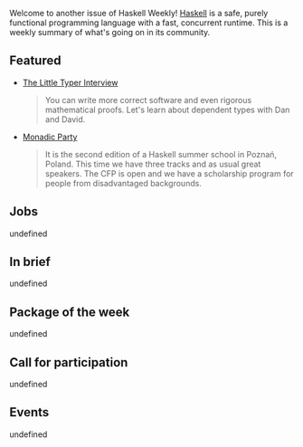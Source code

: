 <!-- 2018-12-06 unpublished -->

Welcome to another issue of Haskell Weekly!
[Haskell](https://www.haskell.org) is a safe, purely functional programming language with a fast, concurrent runtime.
This is a weekly summary of what's going on in its community.

## Featured

-   [The Little Typer Interview](https://corecursive.com/023-little-typer-and-pie-language/)

    > You can write more correct software and even rigorous mathematical proofs. Let's learn about dependent types with Dan and David.

-   [Monadic Party](https://monadic.party)

    > It is the second edition of a Haskell summer school in Poznań, Poland. This time we have three tracks and as usual great speakers. The CFP is open and we have a scholarship program for people from disadvantaged backgrounds.

## Jobs

undefined

## In brief

undefined

## Package of the week

undefined

## Call for participation

undefined

## Events

undefined
